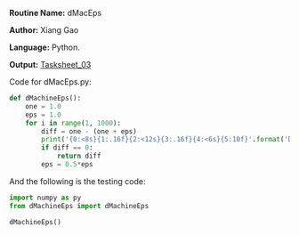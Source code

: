 **Routine Name:** dMacEps  

**Author:** Xiang Gao 

**Language:** Python.

**Output:** [Tasksheet_03](https://github.com/GoByMark/math4610/blob/main/Homework_Tasks/Tasksheet_03/Tasksheet%2003.pdf)

Code for dMacEps.py:  
```Python
def dMachineEps():
    one = 1.0
    eps = 1.0
    for i in range(1, 1000):
        diff = one - (one + eps)
        print('{0:<8s}{1:.16f}{2:<12s}{3:.16f}{4:<6s}{5:10f}'.format('Diff =', diff, ' | Eps = ', eps, ' | Counter: ', i))
        if diff == 0:
            return diff
        eps = 0.5*eps
```

And the following is the testing code:
```Python
import numpy as py
from dMachineEps import dMachineEps

dMachineEps()
```
